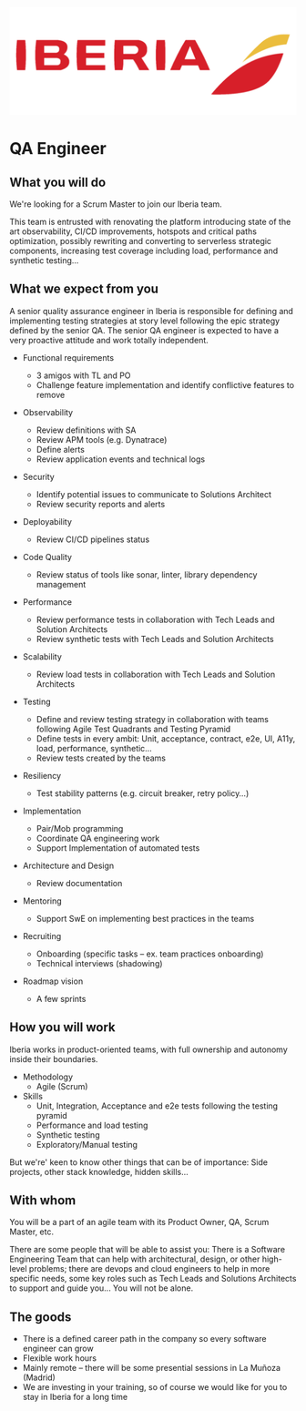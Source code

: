 ![](../static/iberia.png)

# QA Engineer

## What you will do

We're looking for a Scrum Master to join our Iberia team.

This team is entrusted with renovating the platform introducing state of the art observability, CI/CD improvements, hotspots and critical paths optimization, possibly rewriting and converting to serverless strategic components, increasing test coverage including load, performance and synthetic testing...

## What we expect from you

A senior quality assurance engineer in Iberia is responsible for defining and implementing testing strategies at story level following the epic strategy defined by the senior QA. The senior QA engineer is expected to have a very proactive attitude and work totally independent.

- Functional requirements
  - 3 amigos with TL and PO
  - Challenge feature implementation and identify conflictive features to remove
- Observability
  - Review definitions with SA
  - Review APM tools (e.g. Dynatrace)
  - Define alerts
  - Review application events and technical logs
- Security
  - Identify potential issues to communicate to Solutions Architect
  - Review security reports and alerts
- Deployability
  - Review CI/CD pipelines status
- Code Quality
  - Review status of tools like sonar, linter, library dependency management
- Performance
  - Review performance tests in collaboration with Tech Leads and Solution Architects
  - Review synthetic tests with Tech Leads and Solution Architects
- Scalability
  - Review load tests in collaboration with Tech Leads and Solution Architects
- Testing
  - Define and review testing strategy in collaboration with teams following Agile Test Quadrants and Testing Pyramid
  - Define tests in every ambit: Unit, acceptance, contract, e2e, UI, A11y, load, performance, synthetic…
  - Review tests created by the teams
- Resiliency
  - Test stability patterns (e.g. circuit breaker, retry policy…)

- Implementation

  - Pair/Mob programming
  - Coordinate QA engineering work
  - Support Implementation of automated tests
- Architecture and Design
  - Review documentation
- Mentoring
  - Support SwE on implementing best practices in the teams
- Recruiting
  - Onboarding (specific tasks – ex. team practices onboarding)
  - Technical interviews (shadowing)
- Roadmap vision
  - A few sprints

## How you will work

Iberia works in product-oriented teams, with full ownership and autonomy inside their boundaries.

- Methodology
  - Agile (Scrum)
- Skills
  - Unit, Integration, Acceptance and e2e tests following the testing pyramid
  - Performance and load testing
  - Synthetic testing
  - Exploratory/Manual testing

But we're' keen to know other things that can be of importance: Side projects, other stack knowledge, hidden skills…

## With whom

You will be a part of an agile team with its Product Owner, QA, Scrum Master, etc.

There are some people that will be able to assist you: There is a Software Engineering Team that can help with architectural, design, or other high-level problems; there are devops and cloud engineers to help in more specific needs, some key roles such as Tech Leads and Solutions Architects to support and guide you... You will not be alone.

## The goods

- There is a defined career path in the company so every software engineer can grow
- Flexible work hours
- Mainly remote – there will be some presential sessions in La Muñoza (Madrid)
- We are investing in your training, so of course we would like for you to stay in Iberia for a long time
